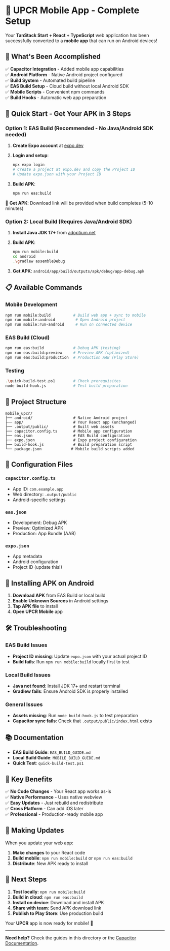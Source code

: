 # 📱 UPCR Mobile App - Complete Setup

Your **TanStack Start + React + TypeScript** web application has been successfully converted to a **mobile app** that can run on Android devices!

## 🎉 What's Been Accomplished

✅ **Capacitor Integration** - Added mobile app capabilities  
✅ **Android Platform** - Native Android project configured  
✅ **Build System** - Automated build pipeline  
✅ **EAS Build Setup** - Cloud build without local Android SDK  
✅ **Mobile Scripts** - Convenient npm commands  
✅ **Build Hooks** - Automatic web app preparation  

## 🚀 Quick Start - Get Your APK in 3 Steps

### Option 1: EAS Build (Recommended - No Java/Android SDK needed)

1. **Create Expo account** at [expo.dev](https://expo.dev)

2. **Login and setup**:
   ```bash
   npx expo login
   # Create a project at expo.dev and copy the Project ID
   # Update expo.json with your Project ID
   ```

3. **Build APK**:
   ```bash
   npm run eas:build
   ```

📱 **Get APK**: Download link will be provided when build completes (5-10 minutes)

### Option 2: Local Build (Requires Java/Android SDK)

1. **Install Java JDK 17+** from [adoptium.net](https://adoptium.net/)

2. **Build APK**:
   ```bash
   npm run mobile:build
   cd android
   .\gradlew assembleDebug
   ```

3. **Get APK**: `android/app/build/outputs/apk/debug/app-debug.apk`

## 📋 Available Commands

### Mobile Development
```bash
npm run mobile:build          # Build web app + sync to mobile
npm run mobile:android         # Open Android project 
npm run mobile:run-android     # Run on connected device
```

### EAS Build (Cloud)
```bash
npm run eas:build             # Debug APK (testing)
npm run eas:build:preview     # Preview APK (optimized)
npm run eas:build:production  # Production AAB (Play Store)
```

### Testing
```bash
.\quick-build-test.ps1        # Check prerequisites
node build-hook.js            # Test build preparation
```

## 📂 Project Structure

```
mobile_upcr/
├── android/                  # Native Android project
├── app/                      # Your React app (unchanged)
├── .output/public/           # Built web assets
├── capacitor.config.ts       # Mobile app configuration
├── eas.json                  # EAS Build configuration
├── expo.json                 # Expo project configuration
├── build-hook.js             # Build preparation script
└── package.json             # Mobile build scripts added
```

## 🔧 Configuration Files

### `capacitor.config.ts`
- App ID: `com.example.app`
- Web directory: `.output/public`
- Android-specific settings

### `eas.json`
- Development: Debug APK
- Preview: Optimized APK
- Production: App Bundle (AAB)

### `expo.json`
- App metadata
- Android configuration
- Project ID (update this!)

## 📱 Installing APK on Android

1. **Download APK** from EAS Build or local build
2. **Enable Unknown Sources** in Android settings
3. **Tap APK file** to install
4. **Open UPCR Mobile** app

## 🛠️ Troubleshooting

### EAS Build Issues
- **Project ID missing**: Update `expo.json` with your actual project ID
- **Build fails**: Run `npm run mobile:build` locally first to test

### Local Build Issues
- **Java not found**: Install JDK 17+ and restart terminal
- **Gradlew fails**: Ensure Android SDK is properly installed

### General Issues
- **Assets missing**: Run `node build-hook.js` to test preparation
- **Capacitor sync fails**: Check that `.output/public/index.html` exists

## 📚 Documentation

- **EAS Build Guide**: `EAS_BUILD_GUIDE.md`
- **Local Build Guide**: `MOBILE_BUILD_GUIDE.md`
- **Quick Test**: `quick-build-test.ps1`

## 🎯 Key Benefits

✅ **No Code Changes** - Your React app works as-is  
✅ **Native Performance** - Uses native webview  
✅ **Easy Updates** - Just rebuild and redistribute  
✅ **Cross Platform** - Can add iOS later  
✅ **Professional** - Production-ready mobile app  

## 🔄 Making Updates

When you update your web app:

1. **Make changes** to your React code
2. **Build mobile**: `npm run mobile:build` or `npm run eas:build`
3. **Distribute**: New APK ready to install

## 🚀 Next Steps

1. **Test locally**: `npm run mobile:build`
2. **Build in cloud**: `npm run eas:build` 
3. **Install on device**: Download and install APK
4. **Share with team**: Send APK download link
5. **Publish to Play Store**: Use production build

Your **UPCR** app is now ready for mobile! 🎉

---

**Need help?** Check the guides in this directory or the [Capacitor Documentation](https://capacitorjs.com/docs). 